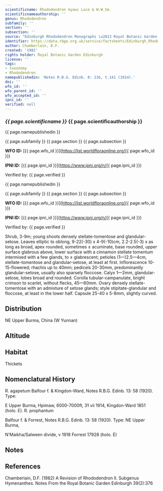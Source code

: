 ```yaml
---
scientificname: Rhododendron kyawi Lace & W.W.Sm.
scientificnameauthorship: ''
genus: Rhododendron
subfamily: ''
section: ''
subsection: ''
source: "Edinburgh Rhododendron Monographs \u2013 Royal Botanic Garden Edinburgh"
identifier: https://data.rbge.org.uk/service/factsheets/Edinburgh_Rhododendron_Monographs.xhtml
author: Chamberlain, D.F.
created: '1982'
rights holder: Royal Botanic Garden Edinburgh
license: ''
tags:
- taxonomy
- Rhododendron
namepublishedin: 'Notes R.B.G. Edinb. 8: 216, t.141 (1914).'
doi: ''
wfo_id: ''
wfo_parent_id: ''
wfo_accepted_id: ''
ipni_id: ''
verified: null
---
```

### _{{ page.scientificname }}_ {{ page.scientificauthorship }}
 {{ page.namepublishedin }}

{{ page.subfamily }} {{ page.section }} {{ page.subsection }}

**WFO ID:** [{{ page.wfo_id }}](https://list.worldfloraonline.org/{{ page.wfo_id }})

**IPNI ID:** [{{ page.ipni_id }}](https://www.ipni.org/n/{{ page.ipni_id }})

Verified by: {{ page.verified }}

 {{ page.namepublishedin }}

{{ page.subfamily }} {{ page.section }} {{ page.subsection }}

**WFO ID:** [{{ page.wfo_id }}](https://list.worldfloraonline.org/{{ page.wfo_id }})

**IPNI ID:** [{{ page.ipni_id }}](https://www.ipni.org/n/{{ page.ipni_id }})

Verified by: {{ page.verified }}



Shrub, 3-9m; young shoots densely stellate-tomentose and glandular-setose. Leaves elliptic to oblong, 9-22(-30) x 4-9(-10)cm, 2.2-2.5(-3) x as long as broad, apex rounded, sometimes ± acuminate, base rounded, upper surface glabrous above, lower surface with a cinnamon stellate tomentum intermixed with a few glands, to ± glabrescent; petioles (1—)2.5—4cm, stellate-tomentose and glandular-setose, at least at first. Inflorescence 10-15-flowered; rhachis up to 40mm; pedicels 20-30mm, predominantly glandular-setose, usually also sparsely floccose. Calyx 1—2mm, glandular-setose, lobes broad and rounded. Corolla tubular-campanulate, bright crimson to scarlet, without flecks, 45—60mm. Ovary densely stellate-tomentose with an admixture of setose glands; style stipitate-glandular and floccose, at least in the lower half. Capsule 25-40 x 5-8mm, slightly curved.

## Distribution
NE Upper Burma, China (W Yunnan)

## Altitude


## Habitat
Thickets

## Nomenclatural History
R. agapetum Balfour f. & Kingdon-Ward, Notes R.B.G. Edinb. 13: 58 (1920). Type:

   E Upper Burma, Hpimaw, 6000-7000ft, 31 vii 1914, Kingdon-Ward 1851 (holo. E). R. prophantum

   Balfour f. & Forrest, Notes R.B.G. Edinb. 13: 58 (1920). Type: NE Upper Burma,

   N'Maikha/Salween divide, v 1918 Forrest 17928 (holo. E)
                       
## Notes


## References

Chamberlain, D.F. (1982) A Revision of Rhododendron II. Subgenus Hymenanthes. Notes From the Royal Botanic Garden Edinburgh 39(2):376
